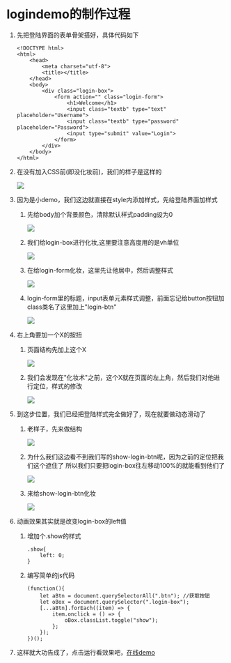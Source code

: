# logindemo的制作过程
1. 先把登陆界面的表单骨架搭好，具体代码如下
    ```
    <!DOCTYPE html>
    <html>
        <head>
            <meta charset="utf-8">
            <title></title>
        </head>
        <body>
            <div class="login-box">
                <form action="" class="login-form">
                    <h1>Welcome</h1>
                    <input class="textb" type="text" placeholder="Username">
                    <input class="textb" type="password" placeholder="Password">
                    <input type="submit" value="Login">
                </form>
            </div>
        </body>
    </html>
    ``` 
2. 在没有加入CSS前(即没化妆前)，我们的样子是这样的
    
    ![](./images/在没加入Css前的骨架.jpg)  

3. 因为是小demo，我们这边就直接在style内添加样式，先给登陆界面加样式
    1. 先给body加个背景颜色，清除默认样式padding设为0
    
        ![](./images/给body加上背景颜色.jpg)
    
    2. 我们给login-box进行化妆,这里要注意高度用的是vh单位
    
        ![](./images/login-box化妆.jpg)
        
    3. 在给login-form化妆，这里先让他居中，然后调整样式
    
        ![](./images/login-form化妆.jpg)  
        
    4. login-form里的标题，input表单元素样式调整，前面忘记给button按钮加class类名了这里加上"login-btn"      
    
        ![](./images/给表单元素加样式.jpg)
  
4. 右上角要加一个X的按扭  
    1. 页面结构先加上这个X
        
        ![](./images/加入X按钮.jpg)
        
    2. 我们会发现在"化妆术"之前，这个X就在页面的左上角，然后我们对他进行定位，样式的修改
    
        ![](./images/关闭按钮样式.jpg) 
 
5. 到这步位置，我们已经把登陆样式完全做好了，现在就要做动态滑动了
    1. 老样子，先来做结构
        
        ![](./images/showLoginBtn.jpg)
        
    2. 为什么我们这边看不到我们写的show-login-btn呢，因为之前的定位把我们这个遮住了
        所以我们只要把login-box往左移动100%的就能看到他们了  
        
        ![](./images/把login-box往左平移.jpg)  
        
    3. 来给show-login-btn化妆
    
        ![](./images/来给show-login-btn化妆.jpg)    
        
6. 动画效果其实就是改变login-box的left值
    1. 增加个.show的样式
        ```
        .show{
            left: 0;
        }
        ```
    2. 编写简单的js代码
        ```
        (function(){
            let aBtn = document.querySelectorAll(".btn"); //获取按钮
            let oBox = document.querySelector(".login-box");
            [...aBtn].forEach((item) => {
                item.onclick = () => {
                    oBox.classList.toggle("show");
                };
            });
        })();
        ```     
7. 这样就大功告成了，点击运行看效果吧，[在线demo](https://qianfengg.github.io/CSS/logindemo/index)              
            
        
                           